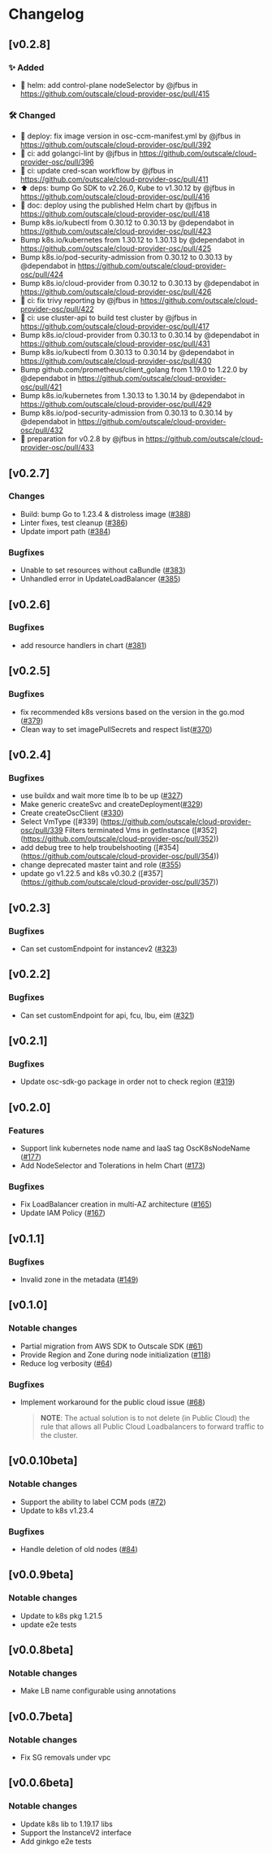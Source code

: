 # Changelog

## [v0.2.8]
### ✨ Added
* 🔧 helm: add control-plane nodeSelector by @jfbus in https://github.com/outscale/cloud-provider-osc/pull/415
### 🛠️ Changed
* 🚀 deploy: fix image version in osc-ccm-manifest.yml by @jfbus in https://github.com/outscale/cloud-provider-osc/pull/392
* 👷 ci: add golangci-lint by @jfbus in https://github.com/outscale/cloud-provider-osc/pull/396
* 👷 ci: update cred-scan workflow by @jfbus in https://github.com/outscale/cloud-provider-osc/pull/411
* ⬆️ deps: bump Go SDK to v2.26.0, Kube to v1.30.12 by @jfbus in https://github.com/outscale/cloud-provider-osc/pull/416
* 📝 doc: deploy using the published Helm chart by @jfbus in https://github.com/outscale/cloud-provider-osc/pull/418
* Bump k8s.io/kubectl from 0.30.12 to 0.30.13 by @dependabot in https://github.com/outscale/cloud-provider-osc/pull/423
* Bump k8s.io/kubernetes from 1.30.12 to 1.30.13 by @dependabot in https://github.com/outscale/cloud-provider-osc/pull/425
* Bump k8s.io/pod-security-admission from 0.30.12 to 0.30.13 by @dependabot in https://github.com/outscale/cloud-provider-osc/pull/424
* Bump k8s.io/cloud-provider from 0.30.12 to 0.30.13 by @dependabot in https://github.com/outscale/cloud-provider-osc/pull/426
* 👷 ci: fix trivy reporting by @jfbus in https://github.com/outscale/cloud-provider-osc/pull/422
* 👷 ci: use cluster-api to build test cluster by @jfbus in https://github.com/outscale/cloud-provider-osc/pull/417
* Bump k8s.io/cloud-provider from 0.30.13 to 0.30.14 by @dependabot in https://github.com/outscale/cloud-provider-osc/pull/431
* Bump k8s.io/kubectl from 0.30.13 to 0.30.14 by @dependabot in https://github.com/outscale/cloud-provider-osc/pull/430
* Bump github.com/prometheus/client_golang from 1.19.0 to 1.22.0 by @dependabot in https://github.com/outscale/cloud-provider-osc/pull/421
* Bump k8s.io/kubernetes from 1.30.13 to 1.30.14 by @dependabot in https://github.com/outscale/cloud-provider-osc/pull/429
* Bump k8s.io/pod-security-admission from 0.30.13 to 0.30.14 by @dependabot in https://github.com/outscale/cloud-provider-osc/pull/432
* 🚀 preparation for v0.2.8 by @jfbus in https://github.com/outscale/cloud-provider-osc/pull/433


## [v0.2.7]
### Changes
* Build: bump Go to 1.23.4 & distroless image ([#388](https://github.com/outscale/cloud-provider-osc/pull/388))
* Linter fixes, test cleanup ([#386](https://github.com/outscale/cloud-provider-osc/pull/386))
* Update import path ([#384](https://github.com/outscale/cloud-provider-osc/pull/384))
### Bugfixes
* Unable to set resources without caBundle ([#383](https://github.com/outscale/cloud-provider-osc/pull/383))
* Unhandled error in UpdateLoadBalancer ([#385](https://github.com/outscale/cloud-provider-osc/pull/385))

## [v0.2.6]
### Bugfixes
* add resource handlers in chart ([#381](https://github.com/outscale/cloud-provider-osc/pull/381))

## [v0.2.5]
### Bugfixes
* fix recommended k8s versions based on the version in the go.mod ([#379](https://github.com/outscale/cloud-provider-osc/pull/379))
* Clean way to set imagePullSecrets and respect list([#370]( https://github.com/outscale/cloud-provider-osc/pull/370))

## [v0.2.4]
### Bugfixes
* use buildx and wait more time lb to be up ([#327](https://github.com/outscale/cloud-provider-osc/pull/327))
* Make generic createSvc and createDeployment([#329]( https://github.com/outscale/cloud-provider-osc/pull/329))
* Create createOscClient ([#330](https://github.com/outscale/cloud-provider-osc/pull/330))
* Select VmType ([#339] (https://github.com/outscale/cloud-provider-osc/pull/339
Filters terminated Vms in getInstance ([#352] (https://github.com/outscale/cloud-provider-osc/pull/352))
* add debug tree to help troubelshooting ([#354] (https://github.com/outscale/cloud-provider-osc/pull/354))
* change deprecated master taint and role ([#355]( https://github.com/outscale/cloud-provider-osc/pull/355))
* update go v1.22.5 and k8s v0.30.2 ([#357] (https://github.com/outscale/cloud-provider-osc/pull/357))

## [v0.2.3]
### Bugfixes
* Can set customEndpoint for instancev2 ([#323](https://github.com/outscale/cloud-provider-osc/pull/323))

## [v0.2.2]
### Bugfixes
* Can set customEndpoint for api, fcu, lbu, eim ([#321](https://github.com/outscale/cloud-provider-osc/pull/321))

## [v0.2.1]
### Bugfixes
* Update osc-sdk-go package in order not to check region ([#319](https://github.com/outscale/cloud-provider-osc/pull/319))

## [v0.2.0]
### Features
* Support link  kubernetes node name and IaaS tag OscK8sNodeName ([#177](https://github.com/outscale/cloud-provider-osc/issues/177))
* Add NodeSelector and Tolerations in helm Chart ([#173](https://github.com/outscale/cloud-provider-osc/issues/173))
### Bugfixes
* Fix LoadBalancer creation in multi-AZ architecture ([#165](https://github.com/outscale/cloud-provider-osc/issues/165))
* Update IAM Policy ([#167](https://github.com/outscale/cloud-provider-osc/issues/167))
## [v0.1.1]
### Bugfixes
* Invalid zone in the metadata ([#149](https://github.com/outscale/cloud-provider-osc/issues/149)) 
## [v0.1.0]
### Notable changes
* Partial migration from AWS SDK to Outscale SDK ([#61](https://github.com/outscale/cloud-provider-osc/issues/61))
* Provide Region and Zone during node initialization ([#118](https://github.com/outscale/cloud-provider-osc/issues/118))
* Reduce log verbosity ([#64](https://github.com/outscale/cloud-provider-osc/issues/64))

### Bugfixes
* Implement workaround for the public cloud issue ([#68](https://github.com/outscale/cloud-provider-osc/issues/68)) 
    > **NOTE**: The actual solution is to not delete (in Public Cloud) the rule that allows all Public Cloud Loadbalancers to forward traffic to the cluster. 
## [v0.0.10beta]

### Notable changes
* Support the ability to label CCM pods ([#72](https://github.com/outscale/cloud-provider-osc/pull/72))
* Update to k8s v1.23.4 
### Bugfixes
* Handle deletion of old nodes ([#84](https://github.com/outscale/cloud-provider-osc/pull/84))

## [v0.0.9beta]

### Notable changes
* Update to k8s pkg 1.21.5
* update e2e tests

## [v0.0.8beta]

### Notable changes
* Make LB name configurable using annotations
## [v0.0.7beta]

### Notable changes
* Fix SG removals under vpc
## [v0.0.6beta]

### Notable changes
* Update k8s lib to 1.19.17 libs
* Support the InstanceV2 interface
* Add ginkgo e2e tests
